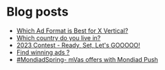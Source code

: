 # Blog posts
<!-- BLOG-POST-LIST:START -->
- [Which Ad Format is Best for X Vertical?](https://afflift.com/f/threads/which-ad-format-is-best-for-x-vertical.10585/)
- [Which country do you live in?](https://afflift.com/f/threads/which-country-do-you-live-in.65/)
- [2023 Contest - Ready, Set, Let&#39;s GOOOOO!](https://afflift.com/f/threads/2023-contest-ready-set-lets-gooooo.10246/)
- [Find winning ads ?](https://afflift.com/f/threads/find-winning-ads.10584/)
- [#MondiadSpring- mVas offers with Mondiad Push](https://afflift.com/f/threads/mondiadspring-mvas-offers-with-mondiad-push.10480/)
<!-- BLOG-POST-LIST:END -->
